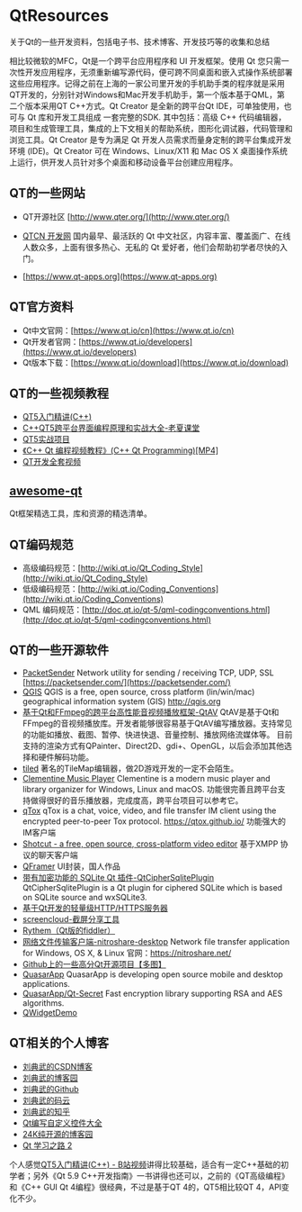 # QtResources
关于Qt的一些开发资料，包括电子书、技术博客、开发技巧等的收集和总结

   相比较微软的MFC，Qt是一个跨平台应用程序和 UI 开发框架。使用 Qt 您只需一次性开发应用程序，无须重新编写源代码，便可跨不同桌面和嵌入式操作系统部署这些应用程序。记得之前在上海的一家公司里开发的手机助手类的程序就是采用QT开发的，分别针对Windows和Mac开发手机助手，第一个版本基于QML，第二个版本采用QT C++方式。Qt Creator 是全新的跨平台Qt IDE，可单独使用，也可与 Qt 库和开发工具组成 一套完整的SDK. 其中包括：高级 C++ 代码编辑器，项目和生成管理工具，集成的上下文相关的帮助系统，图形化调试器，代码管理和浏览工具。Qt Creator 是专为满足 Qt 开发人员需求而量身定制的跨平台集成开发环境 (IDE)。Qt Creator 可在 Windows、Linux/X11 和 Mac OS X 桌面操作系统上运行，供开发人员针对多个桌面和移动设备平台创建应用程序。

## QT的一些网站
* QT开源社区 [http://www.qter.org/](http://www.qter.org/)

* [QTCN 开发网](http://www.qtcn.org)
国内最早、最活跃的 Qt 中文社区，内容丰富、覆盖面广、在线人数众多，上面有很多热心、无私的 Qt 爱好者，他们会帮助初学者尽快的入门。

* [https://www.qt-apps.org](https://www.qt-apps.org)

## QT官方资料
* Qt中文官网：[https://www.qt.io/cn](https://www.qt.io/cn)
* Qt开发者官网：[https://www.qt.io/developers](https://www.qt.io/developers)
* Qt版本下载：[https://www.qt.io/download](https://www.qt.io/download)

## QT的一些视频教程
* [QT5入门精讲(C++)](https://www.bilibili.com/video/av50849127)
* [C++QT5跨平台界面编程原理和实战大全-老夏课堂](https://www.bilibili.com/video/av68939076)
* [QT5实战项目](https://www.bilibili.com/video/av41566976)
* [《C++ Qt 编程视频教程》(C++ Qt Programming)[MP4]](https://blog.csdn.net/xiaofeixiall/article/details/82117909)
* [QT开发全套视频](https://www.bilibili.com/video/av34085761)

## [awesome-qt](https://github.com/JesseTG/awesome-qt)
Qt框架精选工具，库和资源的精选清单。

## QT编码规范
* 高级编码规范：[http://wiki.qt.io/Qt_Coding_Style](http://wiki.qt.io/Qt_Coding_Style)
* 低级编码规范：[http://wiki.qt.io/Coding_Conventions](http://wiki.qt.io/Coding_Conventions)
* QML 编码规范：[http://doc.qt.io/qt-5/qml-codingconventions.html](http://doc.qt.io/qt-5/qml-codingconventions.html)

## QT的一些开源软件
* [PacketSender](https://github.com/dannagle/PacketSender)
Network utility for sending / receiving TCP, UDP, SSL [https://packetsender.com/](https://packetsender.com/)
* [QGIS](https://github.com/qgis/QGIS)
QGIS is a free, open source, cross platform (lin/win/mac) geographical information system (GIS) http://qgis.org
* [基于Qt和FFmpeg的跨平台高性能音视频播放框架-QtAV](https://github.com/wang-bin/QtAV)
QtAV是基于Qt和FFmpeg的音视频播放库。开发者能够很容易基于QtAV编写播放器。支持常见的功能如播放、截图、暂停、快进快退、音量控制、播放网络流媒体等。 目前支持的渲染方式有QPainter、Direct2D、gdi+、OpenGL，以后会添加其他选择和硬件解码功能。
* [tiled](https://github.com/bjorn/tiled)
著名的TileMap编辑器，做2D游戏开发的一定不会陌生。
* [Clementine Music Player](https://github.com/clementine-player/Clementine)
Clementine is a modern music player and library organizer for Windows, Linux and macOS.
功能很完善且跨平台支持做得很好的音乐播放器，完成度高，跨平台项目可以参考它。
* [qTox](https://github.com/qTox/qTox)
qTox is a chat, voice, video, and file transfer IM client using the encrypted peer-to-peer Tox protocol. https://qtox.github.io/
功能强大的IM客户端
* [Shotcut - a free, open source, cross-platform video editor](https://github.com/mltframework/shotcut)
基于XMPP 协议的聊天客户端
* [QFramer](https://github.com/dragondjf/QFramer%20)
UI封装，国人作品
* [带有加密功能的 SQLite Qt 插件-QtCipherSqlitePlugin](http://qtciphersqliteplugin.galaxyworld.org)
QtCipherSqlitePlugin is a Qt plugin for ciphered SQLite which is based on SQLite source and wxSQLite3.
* [基于Qt开发的轻量级HTTP/HTTPS服务器](https://github.com/188080501/JQHttpServer)
* [screencloud-截屏分享工具](https://github.com/olav-st/screencloud)
* [Rythem（Qt版的fiddler）](https://github.com/AlloyTeam/Rythem)
* [网络文件传输客户端-nitroshare-desktop](https://github.com/nitroshare/nitroshare-desktop)
Network file transfer application for Windows, OS X, & Linux 
官网：https://nitroshare.net/
* [Github上的一些高分Qt开源项目【多图】](https://www.cnblogs.com/pyw0818/p/8044295.html)
* [QuasarApp](https://github.com/QuasarApp)
QuasarApp is developing open source mobile and desktop applications.
* [QuasarApp/Qt-Secret](https://github.com/QuasarApp/Qt-Secret)
Fast encryption library supporting RSA and AES algorithms.
* [QWidgetDemo](https://gitee.com/feiyangqingyun/QWidgetDemo)

## QT相关的个人博客
* [刘典武的CSDN博客](https://blog.csdn.net/feiyangqingyun)
* [刘典武的博客园](https://www.cnblogs.com/feiyangqingyun)
* [刘典武的Github](https://github.com/feiyangqingyun)
* [刘典武的码云](https://gitee.com/feiyangqingyun)
* [刘典武的知乎](https://www.zhihu.com/people/feiyangqingyun)
* [Qt编写自定义控件大全](https://blog.csdn.net/feiyangqingyun/article/details/53443488) 
* [24K纯开源的博客园](https://www.cnblogs.com/csuftzzk/)
* [Qt 学习之路 2](https://www.devbean.net/2012/08/qt-study-road-2-catelog/)

 个人感觉[QT5入门精讲(C++) - B站视频](https://www.bilibili.com/video/av50849127)讲得比较基础，适合有一定C++基础的初学者；另外《Qt 5.9 C++开发指南》一书讲得也还可以，之前的《QT高级编程》和《C++ GUI Qt 4编程》很经典，不过是基于QT 4的，QT5相比较QT 4，API变化不少。

